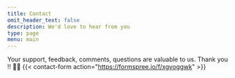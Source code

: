 ```yaml
---
title: Contact
omit_header_text: false
description: We'd love to hear from you
type: page
menu: main
---
```


Your support, feedback, comments, questions are valuable to us.
Thank you !! 🙇‍♂️
{{< contact-form action="https://formspree.io/f/xgvoggwk" >}}

